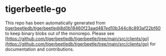 # tigerbeetle-go
This repo has been automatically generated from [tigerbeetledb/tigerbeetle@8d0b18460f23aad487ed10b344c8c893af22bf60](https://github.com/tigerbeetledb/tigerbeetle/commit/8d0b18460f23aad487ed10b344c8c893af22bf60) to keep binary blobs out of the monorepo. Please see [https://github.com/tigerbeetledb/tigerbeetle/tree/main/src/clients/go](https://github.com/tigerbeetledb/tigerbeetle/tree/main/src/clients/go) for documentation and contributions.
